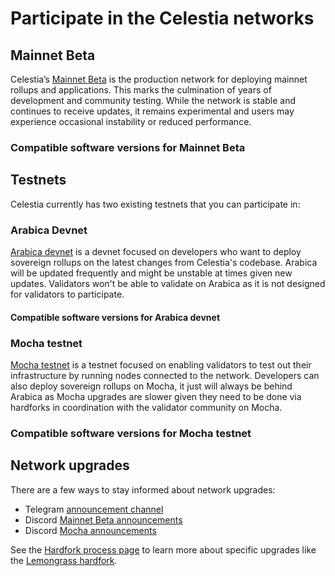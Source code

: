 <!-- markdownlint-disable MD033 -->

# Participate in the Celestia networks

<!-- ## Coffee -->

<script setup>
import ArabicaVersionTags from '../.vitepress/components/ArabicaVersionTags.vue'
import MochaVersionTags from '../.vitepress/components/MochaVersionTags.vue'
import MainnetVersionTags from '../.vitepress/components/MainnetVersionTags.vue'
import constants from '../.vitepress/constants/constants.js'
</script>

## Mainnet Beta

Celestia’s [Mainnet Beta](./mainnet.md) is the production network
for deploying mainnet rollups and applications. This marks the
culmination of years of development and community testing. While
the network is stable and continues to receive updates, it remains
experimental and users may experience occasional instability or
reduced performance.

### Compatible software versions for Mainnet Beta

<MainnetVersionTags/>

## Testnets

Celestia currently has two existing testnets that you can participate in:

### Arabica Devnet

[Arabica devnet](./arabica-devnet.md) is a devnet focused on developers who
want to deploy sovereign rollups on the latest changes from Celestia's codebase.
Arabica will be updated frequently and might be unstable at times given new updates.
Validators won't be able to validate on Arabica as it is not designed for
validators to participate.

#### Compatible software versions for Arabica devnet

<ArabicaVersionTags/>

### Mocha testnet

[Mocha testnet](./mocha-testnet.md) is a testnet focused on enabling validators
to test out their infrastructure by running nodes connected to the network. Developers
can also deploy sovereign rollups on Mocha, it just will always be behind Arabica
as Mocha upgrades are slower given they need to be done via hardforks in coordination
with the validator community on Mocha.

### Compatible software versions for Mocha testnet

<MochaVersionTags/>

## Network upgrades

There are a few ways to stay informed about network upgrades:

- Telegram [announcement channel](https://t.me/+smSFIA7XXLU4MjJh)
- Discord [Mainnet Beta announcements](https://discord.com/channels/638338779505229824/1169237690114388039)
- Discord [Mocha announcements](https://discord.com/channels/638338779505229824/979037494735691816)

See the [Hardfork process page](./hardfork-process.md) to learn more
about specific upgrades like the [Lemongrass hardfork](./hardfork-process.md#lemongrass-hardfork).
